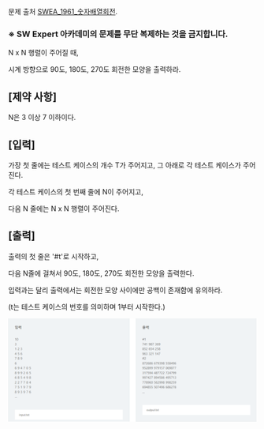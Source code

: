 문제 출처
[SWEA_1961_숫자배열회전](https://swexpertacademy.com/main/code/problem/problemDetail.do?contestProbId=AV5Pq-OKAVYDFAUq).

### **※ SW Expert 아카데미의 문제를 무단 복제하는 것을 금지합니다.**

N x N 행렬이 주어질 때,

시계 방향으로 90도, 180도, 270도 회전한 모양을 출력하라.

## [제약 사항]

N은 3 이상 7 이하이다.

## [입력]

가장 첫 줄에는 테스트 케이스의 개수 T가 주어지고, 그 아래로 각 테스트 케이스가 주어진다.

각 테스트 케이스의 첫 번째 줄에 N이 주어지고,

다음 N 줄에는 N x N 행렬이 주어진다.

## [출력]

출력의 첫 줄은 '#t'로 시작하고,

다음 N줄에 걸쳐서 90도, 180도, 270도 회전한 모양을 출력한다.

입력과는 달리 출력에서는 회전한 모양 사이에만 공백이 존재함에 유의하라.

(t는 테스트 케이스의 번호를 의미하며 1부터 시작한다.)

![입출력예시](img.png)
